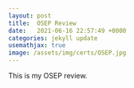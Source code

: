 ```yaml
---
layout: post
title:  OSEP Review
date:   2021-06-16 22:57:49 +0000
categories: jekyll update
usemathjax: true
image: /assets/img/certs/OSEP.jpg
---
```


This is my OSEP review.
